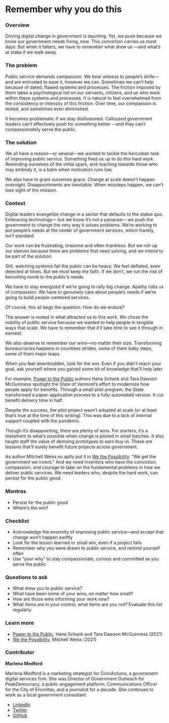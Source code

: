 # Remember why you do this

### Overview <a href="#docs-internal-guid-a3da0e49-7fff-a400-7be2-b03f52791400" id="docs-internal-guid-a3da0e49-7fff-a400-7be2-b03f52791400"></a>

Driving digital change in government is daunting. Yet, we push because we know our government needs fixing, now. This conviction carries us most days. But when it falters, we have to remember what drew us —and what’s at stake if we walk away.

### The problem

Public service demands compassion. We bear witness to people’s strife—and are entrusted to ease it, however we can. Sometimes we can’t help because of dated, flawed systems and processes. The friction imposed by them takes a psychological toll on our servants, citizens, and us who work within these systems and processes. It is natural to feel overwhelmed from the consistency or intensity of this friction. Over time, our compassion is tested, and sometimes even diminished.

It becomes problematic if we stay disillusioned. Calloused government leaders can’t effectively push for something better —and they can’t compassionately serve the public.

### The solution

We all have a reason—or several—we wanted to tackle the herculean task of improving public service. Something fired us up to do this hard work. Reminding ourselves of the initial spark, and reaching towards those who may embody it, is a balm when motivation runs low.

We also have to grant ourselves grace. Change at scale doesn’t happen overnight. Disappointments are inevitable. When missteps happen, we can’t lose sight of the mission.

### Context

Digital leaders evangelize change in a sector that defaults to the status quo. Embracing technology— but we know it’s not a panacea— we push the government to change the very way it solves problems. We’re working to put people’s needs at the center of government services, which frankly, isn’t standard.

Our work can be frustrating, tiresome and often thankless. But we roll-up our sleeves because there are problems that need solving, and we intend to be part of the solution.

Still, watching systems fail the public can be heavy. We feel deflated, even dejected at times. But we must keep the faith. If we don’t, we run the risk of becoming numb to the public’s needs.

We have to stay energized if we’re going to rally big change. Apathy robs us of compassion. We have to genuinely care about people’s needs if we’re going to build people-centered services.

Of course, this all begs the question: How do we endure?

The answer is rooted in what attracted us to this work. We chose the nobility of public service because we wanted to help people in tangible ways that scale. We have to remember that it’ll take time to see it through in earnest.

We also deserve to remember our wins—no matter their size. Transforming bureaucracies happens in countless strides, some of them baby steps, some of them major leaps.

When you feel downtrodden, look for the win. Even if you didn’t reach your goal, ask yourself where you gained some bit of knowledge that’ll help later.

For example, [Power to the Public](https://press.princeton.edu/books/ebook/9780691216638/power-to-the-public) authors Hana Schank and Tara Dawson McGuinness spotlight the State of Vermont’s effort to modernize how people apply for benefits. Through a small pilot program, the State transformed a paper-application process to a fully-automated version. It cut benefit delivery time in half.

Despite the success, the pilot project wasn’t adopted at scale (or at least that’s true at the time of this writing). This was due to a lack of internal support coupled with the pandemic.

Though it’s disappointing, there are plenty of wins. For starters, it’s a testament to what’s possible when change is piloted in small batches. It also taught staff the value of demoing prototypes to earn buy-in. These are lessons that’ll surely benefit future projects across government.

As author Mitchell Weiss so aptly put it in [We the Possibility](https://www.hbs.edu/faculty/Pages/item.aspx?num=59242):  “We get the government we invent.” And we need inventors who have the conviction, compassion, and courage to take-on the fundamental problems in how we deliver public services. We need leaders who, despite the hard work, can persist for the public good.

### Mantras

* Persist for the public good
* Where’s the win?

### Checklist

* Acknowledge the enormity of improving public service—and accept that change won’t happen swiftly&#x20;
* Look for the lesson learned or small win, even if a project fails&#x20;
* Remember why you were drawn to public service, and remind yourself often&#x20;
* Use “your why” to stay compassionate, curious and committed as you serve the public

### Questions to ask

* What drew you to public service?
* What have been some of your wins, no matter how small?&#x20;
* How are those wins informing your work now?&#x20;
* What items are in your control, what items are you not? Evaluate this list regularly.

### Learn more

* [Power to the Public](https://press.princeton.edu/books/ebook/9780691216638/power-to-the-public), Hana Schank and Tara Dawson McGuinness (2021)
* [We the Possibility](https://www.hbs.edu/faculty/Pages/item.aspx?num=59242), Mitchell Weiss (2021)

### Contributor

**Marlena Medford**

Marlena Medford is a marketing strategist for CivicActions, a government digital services firm. She was Director of Government Outreach for PeakDemocracy, a public engagement platform; Communications Officer for the City of Encinitas, and a journalist for a decade. She continues to work as a local government consultant.

* [LinkedIn](https://www.linkedin.com/in/marlena-medford/)
* [Twitter](https://twitter.com/MarlenaMedford)
* [GitHub](https://github.com/Marlena-Medford)
